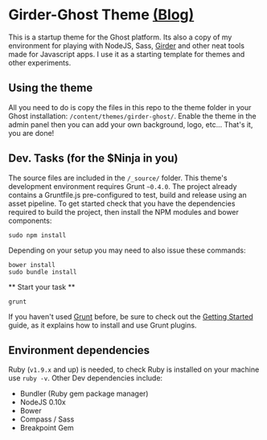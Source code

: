 # Girder-Ghost Theme [(Blog)](http://ghost.fredmaya.com)
This is a startup theme for the Ghost platform. Its also a copy of my environment for playing with NodeJS, Sass, [Girder](https://github.com/unmaya/Girder) and other neat tools made for Javascript apps. I use it as a starting template for themes and other experiments.

## Using the theme
All you need to do is copy the files in this repo to the theme folder in your Ghost installation: ```/content/themes/girder-ghost/```. Enable the theme in the admin panel then you can add your own background, logo, etc... That's it, you are done!

## Dev. Tasks (for the $Ninja in you)
The source files are included in the ```/_source/``` folder. This theme's development environment requires Grunt `~0.4.0`. The project already contains a Gruntfile.js pre-configured to test, build and release using an asset pipeline. To get started check that you have the dependencies required to build the project, then install the NPM modules and bower components:

```shell
sudo npm install
```
Depending on your setup you may need to also issue these commands:
```shell
bower install
sudo bundle install
```
** Start your task **
```shell
grunt
```
If you haven't used [Grunt](http://gruntjs.com/) before, be sure to check out the [Getting Started](http://gruntjs.com/getting-started) guide, as it explains how to install and use Grunt plugins.

## Environment dependencies
Ruby (`v1.9.x` and up) is needed, to check Ruby is installed on your machine use `ruby -v`. Other Dev dependencies include:

- Bundler (Ruby gem package manager)
- NodeJS 0.10x
- Bower
- Compass / Sass
- Breakpoint Gem
